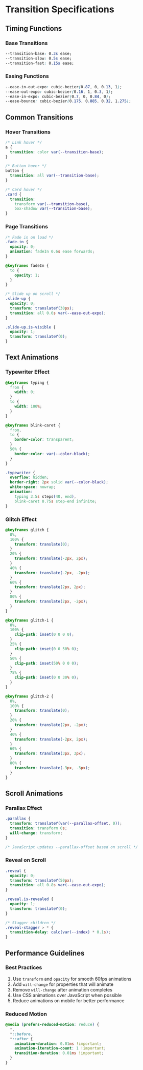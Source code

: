 # Transition Specifications

## Timing Functions

### Base Transitions

```css
--transition-base: 0.3s ease;
--transition-slow: 0.5s ease;
--transition-fast: 0.15s ease;
```

### Easing Functions

```css
--ease-in-out-expo: cubic-bezier(0.87, 0, 0.13, 1);
--ease-out-expo: cubic-bezier(0.16, 1, 0.3, 1);
--ease-in-expo: cubic-bezier(0.7, 0, 0.84, 0);
--ease-bounce: cubic-bezier(0.175, 0.885, 0.32, 1.275);
```

## Common Transitions

### Hover Transitions

```css
/* Link hover */
a {
  transition: color var(--transition-base);
}

/* Button hover */
button {
  transition: all var(--transition-base);
}

/* Card hover */
.card {
  transition:
    transform var(--transition-base),
    box-shadow var(--transition-base);
}
```

### Page Transitions

```css
/* Fade in on load */
.fade-in {
  opacity: 0;
  animation: fadeIn 0.6s ease forwards;
}

@keyframes fadeIn {
  to {
    opacity: 1;
  }
}

/* Slide up on scroll */
.slide-up {
  opacity: 0;
  transform: translateY(30px);
  transition: all 0.6s var(--ease-out-expo);
}

.slide-up.is-visible {
  opacity: 1;
  transform: translateY(0);
}
```

## Text Animations

### Typewriter Effect

```css
@keyframes typing {
  from {
    width: 0;
  }
  to {
    width: 100%;
  }
}

@keyframes blink-caret {
  from,
  to {
    border-color: transparent;
  }
  50% {
    border-color: var(--color-black);
  }
}

.typewriter {
  overflow: hidden;
  border-right: 2px solid var(--color-black);
  white-space: nowrap;
  animation:
    typing 3.5s steps(40, end),
    blink-caret 0.75s step-end infinite;
}
```

### Glitch Effect

```css
@keyframes glitch {
  0%,
  100% {
    transform: translate(0);
  }
  20% {
    transform: translate(-2px, 2px);
  }
  40% {
    transform: translate(-2px, -2px);
  }
  60% {
    transform: translate(2px, 2px);
  }
  80% {
    transform: translate(2px, -2px);
  }
}

@keyframes glitch-1 {
  0%,
  100% {
    clip-path: inset(0 0 0 0);
  }
  25% {
    clip-path: inset(0 0 50% 0);
  }
  50% {
    clip-path: inset(50% 0 0 0);
  }
  75% {
    clip-path: inset(0 0 30% 0);
  }
}

@keyframes glitch-2 {
  0%,
  100% {
    transform: translate(0);
  }
  20% {
    transform: translate(2px, -2px);
  }
  40% {
    transform: translate(-2px, 2px);
  }
  60% {
    transform: translate(3px, 3px);
  }
  80% {
    transform: translate(-3px, -3px);
  }
}
```

## Scroll Animations

### Parallax Effect

```css
.parallax {
  transform: translateY(var(--parallax-offset, 0));
  transition: transform 0s;
  will-change: transform;
}

/* JavaScript updates --parallax-offset based on scroll */
```

### Reveal on Scroll

```css
.reveal {
  opacity: 0;
  transform: translateY(50px);
  transition: all 0.8s var(--ease-out-expo);
}

.reveal.is-revealed {
  opacity: 1;
  transform: translateY(0);
}

/* Stagger children */
.reveal-stagger > * {
  transition-delay: calc(var(--index) * 0.1s);
}
```

## Performance Guidelines

### Best Practices

1. Use `transform` and `opacity` for smooth 60fps animations
2. Add `will-change` for properties that will animate
3. Remove `will-change` after animation completes
4. Use CSS animations over JavaScript when possible
5. Reduce animations on mobile for better performance

### Reduced Motion

```css
@media (prefers-reduced-motion: reduce) {
  *,
  *::before,
  *::after {
    animation-duration: 0.01ms !important;
    animation-iteration-count: 1 !important;
    transition-duration: 0.01ms !important;
  }
}
```
